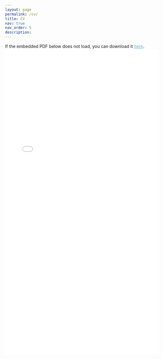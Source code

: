 ```yaml
---
layout: page
permalink: /cv/
title: CV
nav: true
nav_order: 5
description: 
---
```

If the embedded PDF below does not load, you can download it <a href="https://benneigh.github.io/assets/pdf/Benyamin Tabarsi - CV.pdf" style="color:#64B2CB">here</a>.
<embed src="assets/pdf/Benyamin Tabarsi - CV.pdf" type="application/pdf" style="width:100%; height:1000px; margin-left: auto; margin-right: auto;" frameborder="0"/>